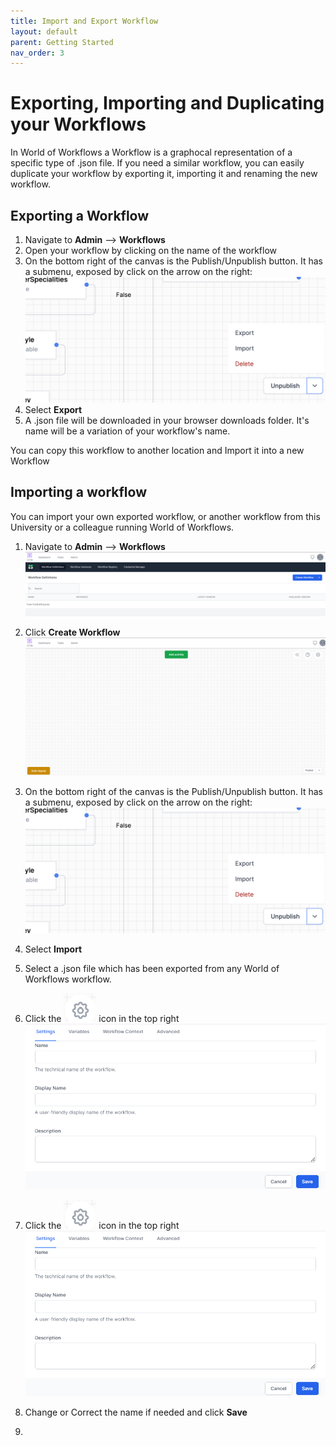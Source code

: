 ```yaml
---
title: Import and Export Workflow
layout: default
parent: Getting Started
nav_order: 3
---
```


# Exporting, Importing and Duplicating your Workflows

In World of Workflows a Workflow is a graphocal representation of a specific type of .json file.  If you need a similar workflow, you can easily duplicate your workflow by exporting it, importing it and renaming the new workflow.

## Exporting a Workflow 
1. Navigate to **Admin** --> **Workflows**
2. Open your workflow by clicking on the name of the workflow
3. On the bottom right of the canvas is the Publish/Unpublish button.  It has a submenu, exposed by click on the arrow on the right: ![publishButtonSubmenu](../images/2024-09-20-13-48-47.png)
4. Select **Export**
5. A .json file will be downloaded in your browser downloads folder.  It's name will be a variation of your workflow's name.

You can copy this workflow to another location and Import it into a new Workflow


## Importing a workflow

You can import your own exported workflow, or another workflow from this University or a colleague running World of Workflows.

1. Navigate to **Admin** --> **Workflows**
   ![Workflow Dashboard](../images/04_image-13.png)
2. Click **Create Workflow**
   ![Workflow Canvas](../images/04_image-14.png)
3. On the bottom right of the canvas is the Publish/Unpublish button.  It has a submenu, exposed by click on the arrow on the right: ![publishButtonSubmenu](../images/2024-09-20-13-48-47.png)
4. Select **Import**
5. Select a .json file which has been exported from any World of Workflows workflow.
6. Click the ![Cog](../images/04_image-15.png) icon in the top right
   ![Workflow Settings](../images/04_image-16.png)

7. Click the ![Cog](../images/04_image-15.png) icon in the top right
   ![Workflow Settings](../images/04_image-16.png)
8. Change or Correct the name if needed and click **Save**
9. 